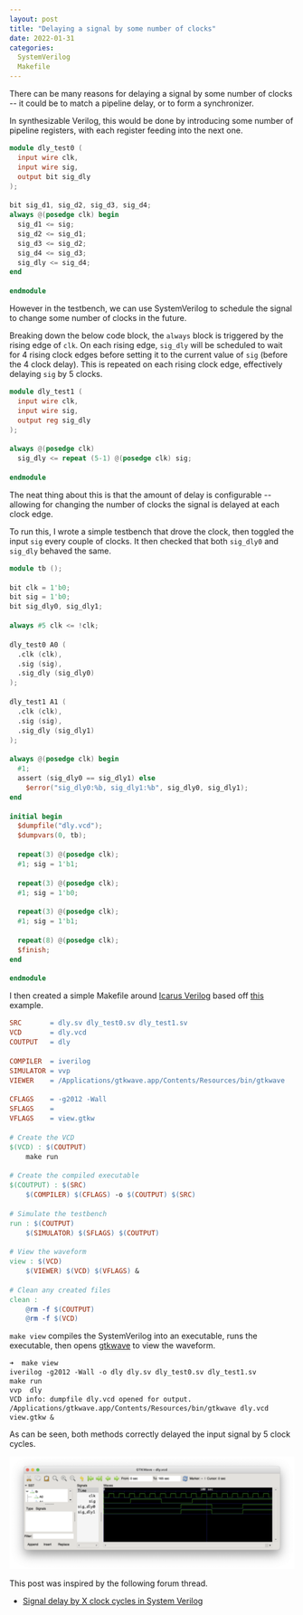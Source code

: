 ```yaml
---
layout: post
title: "Delaying a signal by some number of clocks"
date: 2022-01-31
categories:
  SystemVerilog
  Makefile
---
```


There can be many reasons for delaying a signal by some number of clocks -- it could be to match a pipeline delay, or to form a synchronizer.

In synthesizable Verilog, this would be done by introducing some number of pipeline registers, with each register feeding into the next one.

```verilog
module dly_test0 (
  input wire clk,
  input wire sig,
  output bit sig_dly
);

bit sig_d1, sig_d2, sig_d3, sig_d4;
always @(posedge clk) begin
  sig_d1 <= sig;
  sig_d2 <= sig_d1;
  sig_d3 <= sig_d2;
  sig_d4 <= sig_d3;
  sig_dly <= sig_d4;
end

endmodule
```

However in the testbench, we can use SystemVerilog to schedule the signal to change some number of clocks in the future.

Breaking down the below code block, the `always` block is triggered by the rising edge of `clk`. On each rising edge, `sig_dly` will be scheduled to wait for 4 rising clock edges before setting it to the current value of `sig` (before the 4 clock delay). This is repeated on each rising clock edge, effectively delaying `sig` by 5 clocks.

```verilog
module dly_test1 (
  input wire clk,
  input wire sig,
  output reg sig_dly
);

always @(posedge clk)
  sig_dly <= repeat (5-1) @(posedge clk) sig;

endmodule
```

The neat thing about this is that the amount of delay is configurable -- allowing for changing the number of clocks the signal is delayed at each clock edge.

To run this, I wrote a simple testbench that drove the clock, then toggled the input `sig` every couple of clocks. It then checked that both `sig_dly0` and `sig_dly` behaved the same.

```verilog
module tb ();

bit clk = 1'b0;
bit sig = 1'b0;
bit sig_dly0, sig_dly1;

always #5 clk <= !clk;

dly_test0 A0 (
  .clk (clk),
  .sig (sig),
  .sig_dly (sig_dly0)
);

dly_test1 A1 (
  .clk (clk),
  .sig (sig),
  .sig_dly (sig_dly1)
);

always @(posedge clk) begin
  #1;
  assert (sig_dly0 == sig_dly1) else 
    $error("sig_dly0:%b, sig_dly1:%b", sig_dly0, sig_dly1);
end

initial begin
  $dumpfile("dly.vcd");
  $dumpvars(0, tb);

  repeat(3) @(posedge clk);
  #1; sig = 1'b1;

  repeat(3) @(posedge clk);
  #1; sig = 1'b0;

  repeat(3) @(posedge clk);
  #1; sig = 1'b1;

  repeat(8) @(posedge clk);
  $finish;
end

endmodule
```

I then created a simple Makefile around [Icarus Verilog](http://iverilog.icarus.com) based off [this](https://wiki.hacdc.org/index.php/Iverilogmakefile) example.

```makefile
SRC       = dly.sv dly_test0.sv dly_test1.sv
VCD       = dly.vcd
COUTPUT   = dly

COMPILER  = iverilog
SIMULATOR = vvp
VIEWER    = /Applications/gtkwave.app/Contents/Resources/bin/gtkwave

CFLAGS    = -g2012 -Wall
SFLAGS    =
VFLAGS    = view.gtkw

# Create the VCD
$(VCD) : $(COUTPUT)
	make run

# Create the compiled executable
$(COUTPUT) : $(SRC)
	$(COMPILER) $(CFLAGS) -o $(COUTPUT) $(SRC)

# Simulate the testbench
run : $(COUTPUT)
	$(SIMULATOR) $(SFLAGS) $(COUTPUT)

# View the waveform
view : $(VCD)
	$(VIEWER) $(VCD) $(VFLAGS) &

# Clean any created files
clean :
	@rm -f $(COUTPUT)
	@rm -f $(VCD)
```

`make view` compiles the SystemVerilog into an executable, runs the executable, then opens [gtkwave](http://gtkwave.sourceforge.net) to view the waveform.

```
➜  make view
iverilog -g2012 -Wall -o dly dly.sv dly_test0.sv dly_test1.sv
make run
vvp  dly
VCD info: dumpfile dly.vcd opened for output.
/Applications/gtkwave.app/Contents/Resources/bin/gtkwave dly.vcd view.gtkw &
```

As can be seen, both methods correctly delayed the input signal by 5 clock cycles.

![Delay waveform](/assets/sv-delay-signal/dly.png)

This post was inspired by the following forum thread.
* [Signal delay by X clock cycles in System Verilog](https://verificationacademy.com/forums/systemverilog/signal-delay-x-clock-cycles-system-verilog)

